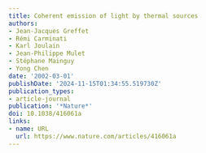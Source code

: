 ```yaml
---
title: Coherent emission of light by thermal sources
authors:
- Jean-Jacques Greffet
- Rémi Carminati
- Karl Joulain
- Jean-Philippe Mulet
- Stéphane Mainguy
- Yong Chen
date: '2002-03-01'
publishDate: '2024-11-15T01:34:55.519730Z'
publication_types:
- article-journal
publication: '*Nature*'
doi: 10.1038/416061a
links:
- name: URL
  url: https://www.nature.com/articles/416061a
---
```

